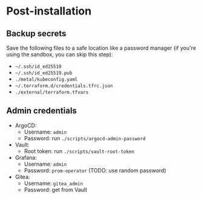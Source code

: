 # Post-installation

## Backup secrets

Save the following files to a safe location like a password manager (if you're using the sandbox, you can skip this step):

- `~/.ssh/id_ed25519`
- `~/.ssh/id_ed25519.pub`
- `./metal/kubeconfig.yaml`
- `~/.terraform.d/credentials.tfrc.json`
- `./external/terraform.tfvars`

## Admin credentials

- ArgoCD:
  - Username: `admin`
  - Password: run `./scripts/argocd-admin-password`
- Vault:
  - Root token: run `./scripts/vault-root-token`
- Grafana:
  - Username: `admin`
  - Password: `prom-operator` (TODO: use random password)
- Gitea:
  - Username: `gitea_admin`
  - Password: get from Vault
